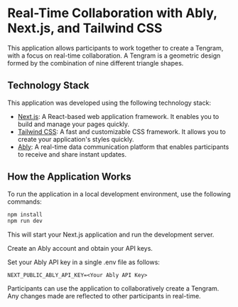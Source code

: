 # Real-Time Collaboration with Ably, Next.js, and Tailwind CSS

This application allows participants to work together to create a Tengram, with a focus on real-time collaboration. A Tengram is a geometric design formed by the combination of nine different triangle shapes.

## Technology Stack

This application was developed using the following technology stack:

- [Next.js](https://nextjs.org/): A React-based web application framework. It enables you to build and manage your pages quickly.
- [Tailwind CSS](https://tailwindcss.com/): A fast and customizable CSS framework. It allows you to create your application's styles quickly.
- [Ably](https://ably.com/): A real-time data communication platform that enables participants to receive and share instant updates.

## How the Application Works

To run the application in a local development environment, use the following commands:

   ```bash
   npm install
   npm run dev
   ```
This will start your Next.js application and run the development server.

Create an Ably account and obtain your API keys.

Set your Ably API key in a single .env file as follows:

```
NEXT_PUBLIC_ABLY_API_KEY=<Your Ably API Key>
```

Participants can use the application to collaboratively create a Tengram. Any changes made are reflected to other participants in real-time.
